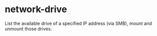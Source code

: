 # network-drive

List the available drive of a specified IP address (via SMB), mount and unmount those drives.